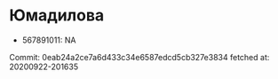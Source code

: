 # Юмадилова
- 567891011: NA

Commit: 0eab24a2ce7a6d433c34e6587edcd5cb327e3834
 fetched at: 20200922-201635
